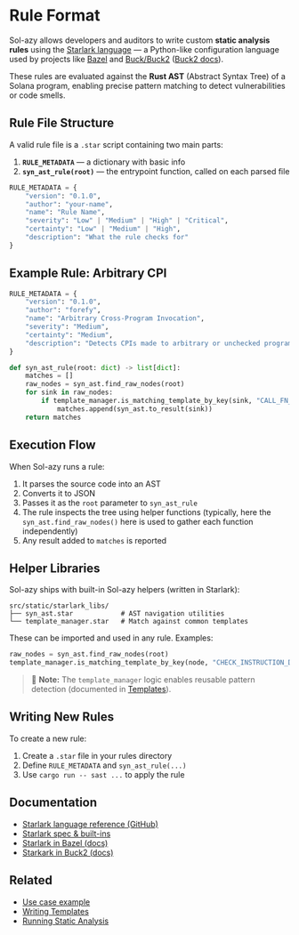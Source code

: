 # Rule Format

Sol-azy allows developers and auditors to write custom **static analysis rules** using the [Starlark language](https://github.com/bazelbuild/starlark) — a Python-like configuration language used by projects like [Bazel](https://bazel.build/rules/language) and [Buck/Buck2](https://github.com/facebook/buck2) ([Buck2 docs](https://buck2.build/docs/developers/starlark/environment/)).

These rules are evaluated against the **Rust AST** (Abstract Syntax Tree) of a Solana program, enabling precise pattern matching to detect vulnerabilities or code smells.

## Rule File Structure

A valid rule file is a `.star` script containing two main parts:

1. **`RULE_METADATA`** — a dictionary with basic info
2. **`syn_ast_rule(root)`** — the entrypoint function, called on each parsed file

```python
RULE_METADATA = {
    "version": "0.1.0",
    "author": "your-name",
    "name": "Rule Name",
    "severity": "Low" | "Medium" | "High" | "Critical",
    "certainty": "Low" | "Medium" | "High",
    "description": "What the rule checks for"
}
```

## Example Rule: Arbitrary CPI

```python
RULE_METADATA = {
    "version": "0.1.0",
    "author": "forefy",
    "name": "Arbitrary Cross-Program Invocation",
    "severity": "Medium",
    "certainty": "Medium",
    "description": "Detects CPIs made to arbitrary or unchecked program IDs."
}

def syn_ast_rule(root: dict) -> list[dict]:
    matches = []
    raw_nodes = syn_ast.find_raw_nodes(root)
    for sink in raw_nodes:
        if template_manager.is_matching_template_by_key(sink, "CALL_FN_SOLANAPROGRAM_PROGRAM_INVOKE") and not template_manager.is_matching_template_by_key(sink, "CHECK_SPLTOKEN_ID_CTX_ACCOUNT_AUTHORITY_KEY"):
            matches.append(syn_ast.to_result(sink))
    return matches
```

## Execution Flow

When Sol-azy runs a rule:

1. It parses the source code into an AST
2. Converts it to JSON
3. Passes it as the `root` parameter to `syn_ast_rule`
4. The rule inspects the tree using helper functions (typically, here the `syn_ast.find_raw_nodes()` here is used to gather each function independently)
5. Any result added to `matches` is reported

## Helper Libraries

Sol-azy ships with built-in Sol-azy helpers (written in Starlark):

```
src/static/starlark_libs/
├── syn_ast.star            # AST navigation utilities
└── template_manager.star   # Match against common templates
```

These can be imported and used in any rule. Examples:

```python
raw_nodes = syn_ast.find_raw_nodes(root)
template_manager.is_matching_template_by_key(node, "CHECK_INSTRUCTION_DISCRIMINATOR")
```

> 📌 **Note:** The `template_manager` logic enables reusable pattern detection (documented in [Templates](templates.md)).

## Writing New Rules

To create a new rule:

1. Create a `.star` file in your rules directory
2. Define `RULE_METADATA` and `syn_ast_rule(...)`
3. Use `cargo run -- sast ...` to apply the rule


## Documentation

* [Starlark language reference (GitHub)](https://github.com/bazelbuild/starlark)
* [Starlark spec & built-ins](https://github.com/bazelbuild/starlark/blob/master/spec.md)
* [Starlark in Bazel (docs)](https://bazel.build/rules/language)
* [Starkark in Buck2 (docs)](https://buck2.build/docs/developers/starlark/environment/)

## Related

* [Use case example](example.md)
* [Writing Templates](templates.md)
* [Running Static Analysis](../cli/sast.md)